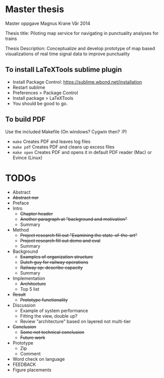 Master thesis
==================

Master oppgave Magnus Krane
Vår 2014


Thesis title:
Piloting map service for navigating in punctuality analyses for trains

Thesis Description:
Conceptualize and develop prototype of map based visualizations of real time signal data to improve punctuality

To install LaTeXTools sublime plugin
------
 * Install Package Control: https://sublime.wbond.net/installation
 * Restart sublime
 * Preferences > Package Control
 * Install package > LaTeXTools
 * You should be good to go.

To build PDF
-------
Use the included Makefile (On windows? Cygwin then? :P)
 * ```make``` Creates PDF and leaves log files
 * ```make pdf``` Creates PDF and cleans up excess files
 * ```make open``` Creates PDF and opens it in default PDF reader (Mac) or Evince (Linux)


TODOs
========
* Abstract
* ~~Abstract nor~~
* Preface
* Intro
	* ~~Chapter header~~
	* ~~Another paragraph at "background and motivation"~~
	* Summary
* Method
	* ~~Project research fill out "Examining the state-of-the-art"~~
	* ~~Project research fill out demo and eval~~
	* Summary
* Background
	* ~~Examples of organization structure~~
	* ~~Dutch guy for railway operations~~
	* ~~Railway op: describe capacity~~
	* Summary
* Implementation
	* ~~Architecture~~
	* Top 5 list
* ~~Result~~
	* ~~Prototype functionality~~
* Discussion
	* Example of system performance
	* Fitting the view, double up?
	* Review "architecture" based on layered not multi-tier
* ~~Conclusion~~
	* ~~Some not technical conclusion~~
	* ~~Future work~~
* Prototype
	* Zip
	* Comment
* Word check on language
* FEEDBACK
* Figure placements
